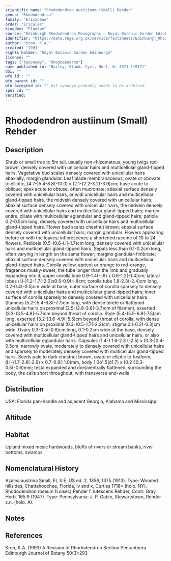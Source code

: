 ```yaml
---
scientific name: "Rhododendron austiinum (Small) Rehder"
genus: "Rhododendron"
family: "Ericaceae"
order: "Ericales"
kingdom: "Plantae"
source: "Edinburgh Rhododendron Monographs – Royal Botanic Garden Edinburgh"
identifier: "https://data.rbge.org.uk/service/factsheets/Edinburgh_Rhododendron_Monographs.xhtml"
author: "Kron, K.A."
created: "1993"
rights holder: "Royal Botanic Garden Edinburgh"
license: ""
tags: ["taxonomy", "Rhododendron"]
name published in: "Bailey, Stand. Cycl. Hort. 6: 3571 (1917)"
doi: ""
wfo id : ""
wfo parent id: ""
wfo accepted id: "" #if synonym probably needs to be archived.                      
ipni id: ""
verified:
---
```


                       

# Rhododendron austiinum (Small) Rehder

## Description
Shrub or small tree to 5m tall, usually non-rhizomatous; young twigs red-brown, densely covered with unicellular hairs and multicellular gland-tipped hairs. Vegetative bud scales densely covered with unicellular hairs abaxially; margin glandular. Leaf blade membranaceous, ovate or obovate to elliptic, (4.7-)5.4-8.8(-10.0) x (2.1-)2.2-3.2(-3.9)cm; base acute to oblique; apex acute to obtuse, often mucronate; adaxial surface densely covered with unicellular hairs, or widi unicellular hairs and multicellular gland-tipped hairs, the midvein densely covered with unicellular hairs; abaxial surface densely covered with unicellular hairs, the midvein densely covered with unicellular hairs and multicellular gland-tipped hairs; margin entire, ciliate with multicellular eglandular and gland-tipped hairs; petiole 0.2-0.5cm long, densely covered with unicellular hairs and multicellular gland-tipped hairs. Flower bud scales chestnut brown; abaxial surface densely covered with unicellular hairs; margin glandular. Flowers appearing before or with the leaves; inflorescence a shortened raceme of 10 to 24 flowers. Pedicels (0.5-)0.6-l.l(-1.7)cm long, densely covered with unicellular hairs and multicellular gland-tipped hairs. Sepals less than 0.1-0.2cm long, often varying in length on the same flower; margins glandular-fimbriate; abaxial surface densely covered with unicellular hairs and multicellular gland-tipped hairs. Corolla yellow, apricot or orange to red-orange, fragrance musky-sweet, the tube longer than the limb and gradually expanding into it; upper corolla lobe 0.9-1.4(-l.8) x 0.6-1.2(-1.4)cm; lateral lobes (l.l-)1.2-1.7(-2.0)x0.5-0.9(-l.l)cm; corolla tube 1.8-2.3(-2.4)cm long, 0.2-0.4(-0.5)cm wide at base; outer surface of corolla sparsely to densely covered with unicellular hairs and multicellular gland-tipped hairs; inner surface of corolla sparsely to densely covered with unicellular hairs. Stamens (5.2-)5.4-6.8(-7.7)cm long, with dense terete or flattened unicellular hairs on proximal (2.5-)2.8-3.6(-3.7)cm of filament, exserted (3.3-)3.5-4.8(-5.7)cm beyond throat of corolla. Style (5.4-)5.5-6.8(-7.5)cm long, exserted (3.2-)3.6-4.9(-5.5)cm beyond throat of corolla, with dense unicellular hairs on proximal (0.3-)0.5-1.7(-2.2)cm; stigma 0.1-0.2(-0.3)cm wide. Ovary 0.3-0.5(-0.6)cm long, 0.1-0.2cm wide at the base, densely covered with multicellular gland-tipped hairs and unicellular hairs, or also with multicellular eglandular hairs. Capsules (1.4-) 1.6-2.3 (-2.5) x (0.3-)0.4-0.5cm, narrowly ovate, moderately to densely covered with unicellular hairs and sparsely to moderately densely covered with multicellular gland-tipped hairs. Seeds pale to dark chestnut brown, ovate or elliptic to fusiform, (l.l-)1.7-2.8(-2.9) x 0.7-0.9(-1.0)mm, body 1.0ó1.5(ó1.7) x (0.2-)0.3-0.5(-0.6)mm; testa expanded and dorsiventrally flattened, surrounding the body, the cells short throughout, with transverse end-walls

## Distribution
USA: Florida pan-handle and adjacent Georgia, Alabama and Mississippi

## Altitude


## Habitat
Upland mixed mesic hardwoods, bluffs of rivers or stream banks, river bottoms, swamps

## Nomenclatural History
Azalea austrina Small, FL S.E. US ed. 2. 1356, 1375 (1913). Type: Wooded hillsides, Chattahoochee, Florida, iv and x, Curtiss 1718* (holo. NY). Rhododendron roseum (Loisel.) Rehder f. lutescens Rehder, Contr. Gray Herb. 165:9 (1947). Type: Pennsylvania: J. P. Gable, Stewartstown, Rehder s.n. (holo. A).
                       
## Notes


## References

Kron, K.A. (1993) A Revision of Rhododendron Section Pentanthera. Edinburgh Journal of Botany 50(3):293
